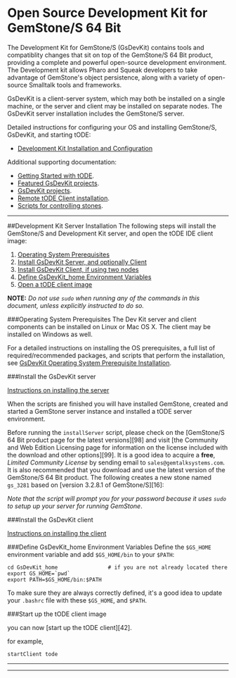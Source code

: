 # Open Source Development Kit for GemStone/S 64 Bit 

The Development Kit for GemStone/S (GsDevKit) contains tools and compatiblity changes that sit on top of the GemStone/S 64 Bit product, providing a complete and powerful open-source development environment. The Development kit allows Pharo and Squeak developers to take advantage of GemStone's object persistence, along with a variety of open-source Smalltalk tools and frameworks.

GsDevKit is a client-server system, which may both be installed on a single machine, or the server and client may be installed on separate nodes. The GsDevKit server installation includes the GemStone/S server.

Detailed instructions for configuring your OS and installing GemStone/S, GsDevKit, and starting tODE: 
* [Development Kit Installation and Configuration](#development-kit-server-installation)

Additional supporting documentation:

* [Getting Started with tODE][62].
* [Featured GsDevKit projects][94].
* [GsDevKit projects][95].
* [Remote tODE Client installation][17].
* [Scripts for controlling stones][96].

---

##Development Kit Server Installation
The following steps will install the GemStone/S and Development Kit server, and open the tODE IDE client image:

1. [Operating System Prerequisites](#operating-system-prerequisites)
2. [Install GsDevKit Server, and optionally Client](#install-the-gsdevkit-server)
3. [Install GsDevKit Client, if using two nodes](#install-the-gsdevkit-client)
3. [Define GsDevKit_home Environment Variables](#define-gsdevkithome-environment-variables)
5. [Open a tODE client image](#open-a-tode-client-image)

**NOTE:** *Do not use `sudo` when running any of the commands in this document, unless explicitly instructed to do so.*

###Operating System Prerequisites
The Dev Kit server and client components can be installed on Linux or Mac OS X.  The client may be installed on Windows as well.

For a detailed instructions on installing the OS prerequisites, a full list of required/recommended packages, and scripts that perform the installation, see [GsDevKit Operating System Prerequisite Installation][1].
   



###Install the GsDevKit server

[Instructions on installing the server][2]


When the scripts are finished you will have installed GemStone, created and started a GemStone server instance and installed a tODE server environment.

Before running the `installServer` script, please check on the [GemStone/S 64 Bit product page for the latest versions][98] and visit [the Community and Web Edition Licensing page for information on the license included with the download and other options][99].
It is a good idea to acquire a **free**, *Limited Community License* by sending email to `sales@gemtalksystems.com`.
It is also recommended that you download and use the latest version of the GemStone/S 64 Bit product.
The following creates a new stone named `gs_3281` based on [version 3.2.8.1 of GemStone/S][16]:

*Note that the script will prompt you for your password because it uses `sudo` to setup up your server for running GemStone*.

###Install the GsDevKit client

[Instructions on installing the client][2]

###Define GsDevKit_home Environment Variables
Define the `$GS_HOME` environment variable and add `$GS_HOME/bin` to your `$PATH`:

```Shell
cd GsDevKit_home                # if you are not already located there
export GS_HOME=`pwd`
export PATH=$GS_HOME/bin:$PATH
```

To make sure they are always correctly defined, it's a good idea to update your `.bashrc` file with these `$GS_HOME`, and `$PATH`. 

###Start up the tODE client image

you can now [start up the tODE client][42].

for example,

```
startClient tode
```


---
---

[1]: docs/installation/configureOS.md
[2]: docs/installation/installDevKitServer.md
[3]: docs/installation/installDevKitClient.md
[4]: http://gemtalksystems.com/products/gs64/
[5]: http://gemtalksystems.com/licensing/#CWELicensing
[6]: http://gemtalksystems.com/products/gs64/versions32x/

[17]: docs/clientInstallation.md#tode-client-installation
[62]: https://github.com/dalehenrich/tode/blob/master/docs/GettingStarted.md#getting-started-with-tode

[94]: https://github.com/GsDevKit/GsDevKit_tode/tree/master/projects#featured-gsdevkit-projects
[95]: https://github.com/GsDevKit/GsDevKit_tode/tree/master/projects#featured-gsdevkit-projects/README.md#gsdevkit-projects
[96]: bin/README.md
